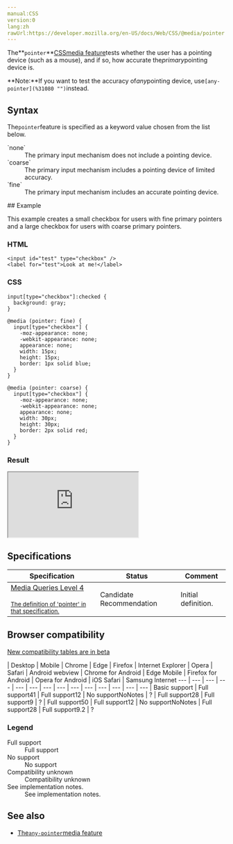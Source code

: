 ```yaml
---
manual:CSS
version:0
lang:zh
rawUrl:https://developer.mozilla.org/en-US/docs/Web/CSS/@media/pointer
---
```






The**`pointer`**[CSS](%28421 "")[media feature](%34551 "")tests whether the user has a pointing device (such as a mouse), and if so, how accurate the*primary*pointing device is.



**Note:**If you want to test the accuracy of*any*pointing device, use`[any-pointer](%31080 "")`instead.



## Syntax<a name="Syntax"></a>


The`pointer`feature is specified as a keyword value chosen from the list below.

<dl><dt id=''>`none`</dt><dd>The primary input mechanism does not include a pointing device.</dd><dt id=''>`coarse`</dt><dd>The primary input mechanism includes a pointing device of limited accuracy.</dd><dt id=''>`fine`</dt><dd>The primary input mechanism includes an accurate pointing device.</dd></dl>
## Example<a name="Example"></a>


This example creates a small checkbox for users with fine primary pointers and a large checkbox for users with coarse primary pointers.


### HTML<a name="HTML"></a>

```
<input id="test" type="checkbox" />
<label for="test">Look at me!</label>
```

### CSS<a name="CSS"></a>

```
input[type="checkbox"]:checked {
  background: gray;
}

@media (pointer: fine) {
  input[type="checkbox"] {
    -moz-appearance: none;
    -webkit-appearance: none;
    appearance: none;
    width: 15px;
    height: 15px;
    border: 1px solid blue;
  }
}

@media (pointer: coarse) {
  input[type="checkbox"] {
    -moz-appearance: none;
    -webkit-appearance: none;
    appearance: none;
    width: 30px;
    height: 30px;
    border: 2px solid red;
  }
}
```

### Result<a name="Result"></a>


<iframe src='https://mdn.mozillademos.org/en-US/docs/Web/CSS/@media/pointer$samples/Example?revision=1386781' width='null' height='null'></iframe>



## Specifications<a name="Specifications"></a>

Specification | Status | Comment 
 ---  |  ---  |  ---  | 
[Media Queries Level 4<br></br><small>The definition of &#39;pointer&#39; in that specification.</small>](%35395 "") | Candidate Recommendation | Initial definition. 


## Browser compatibility<a name="Browser_compatibility"></a>
[New compatibility tables are in beta<i></i>](%3360 "")

 | <abbr>Desktop<i></i></abbr> | <abbr>Mobile<i></i></abbr> 
 | <abbr>Chrome<i></i></abbr> | <abbr>Edge<i></i></abbr> | <abbr>Firefox<i></i></abbr> | <abbr>Internet Explorer<i></i></abbr> | <abbr>Opera<i></i></abbr> | <abbr>Safari<i></i></abbr> | <abbr>Android webview<i></i></abbr> | <abbr>Chrome for Android<i></i></abbr> | <abbr>Edge Mobile<i></i></abbr> | <abbr>Firefox for Android<i></i></abbr> | <abbr>Opera for Android<i></i></abbr> | <abbr>iOS Safari<i></i></abbr> | <abbr>Samsung Internet<i></i></abbr> 
 ---  |  ---  |  ---  |  ---  |  ---  |  ---  |  ---  |  ---  |  ---  |  ---  |  ---  |  ---  |  ---  |  ---  | 
Basic support | <abbr>Full support</abbr>41 | <abbr>Full support</abbr>12 | <abbr>No support</abbr>No<abbr>Notes<i></i></abbr> | <abbr>?</abbr> | <abbr>Full support</abbr>28 | <abbr>Full support</abbr>9 | <abbr>?</abbr> | <abbr>Full support</abbr>50 | <abbr>Full support</abbr>12 | <abbr>No support</abbr>No<abbr>Notes<i></i></abbr> | <abbr>Full support</abbr>28 | <abbr>Full support</abbr>9.2 | <abbr>?</abbr> 


### Legend<a name="Legend"></a>
<dl><dt id=''><abbr>Full support</abbr></dt><dd>Full support</dd><dt id=''><abbr>No support</abbr></dt><dd>No support</dd><dt id=''><abbr>Compatibility unknown</abbr></dt><dd>Compatibility unknown</dd><dt id=''><abbr>See implementation notes.<i></i></abbr></dt><dd>See implementation notes.</dd></dl>

## See also<a name="See_also"></a>

* [The`any-pointer`media feature](%31080 "")



